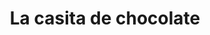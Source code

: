 ---
title: "La casita de chocolate"
url: /sant-joan-dalacant/la-casita-de-chocolate/
shop: confitería
---